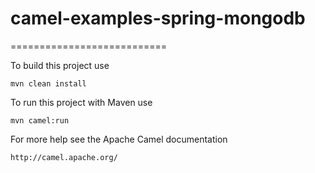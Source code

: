 # camel-examples-spring-mongodb
===========================

To build this project use

    mvn clean install

To run this project with Maven use

    mvn camel:run

For more help see the Apache Camel documentation

    http://camel.apache.org/